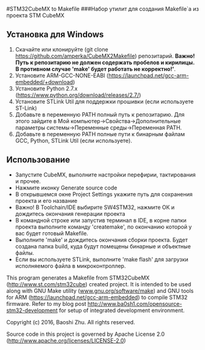 #STM32CubeMX to Makefile
###Набор утилит для создания Makefile`a из проекта STM CubeMX

## Установка для Windows
1. Скачайте или клонируйте (git clone https://github.com/amperka/CubeMX2Makefile) репозитарий. **Важно! Путь к репозитарию не должен содержать пробелов и кирилицы. В противном случае 'make' будет работать не корректно!'**.
2. Установите ARM-GCC-NONE-EABI (https://launchpad.net/gcc-arm-embedded/+download)
3. Установите Python 2.7.x (https://www.python.org/download/releases/2.7/)
4. Установите STLink Util для поддержки прошивки (если используете ST-Link)
5. Добавьте в переменную PATH полный путь к репозитарию. Для этого зайдите в Мой компьютер->Свойства->Дополнительные параметры системы->Переменные среды->Переменная PATH.
6. Добавьте в переменную PATH полные пути к бинарным файлам GCC, Python, STLink Util (если используете). 


## Использование
* Запустите CubeMX, выполните настройки перефирии, тактирования и прочее.
* Нажмите иконку Generate source code
* В открывшемся окне Project Settings укажите путь для сохранения проекта и его название
* Важно! В Toolchain/IDE выбирите SW4STM32, нажмите ОК и дождитесь окончания генерации проекта
* В командной строке или запустив терминал в IDE, в корне папки проекта выполните команду 'createmake', по окончанию которой у вас будет готовый Makefile.
* Выполните 'make' и дождитесь окончания сборки проекта. Будет создана папка build, куда будут помещены бинарные и объектные файлы.
* Если вы используете STLink, выполните 'make flash' для загрузки исполняемого файла в микроконтроллер.



This program generates a Makefile from STM32CubeMX (http://www.st.com/stm32cube) created project. It is intended to be used along with GNU Make utility (www.gnu.org/software/make) and GNU tools for ARM (https://launchpad.net/gcc-arm-embedded) to compile STM32 firmware. Refer to my blog post http://www.ba0sh1.com/opensource-stm32-development for setup of integrated development environment.  

Copyright (c) 2016, Baoshi Zhu. All rights reserved.

Source code in this project is governed by Apache License 2.0 (http://www.apache.org/licenses/LICENSE-2.0)
